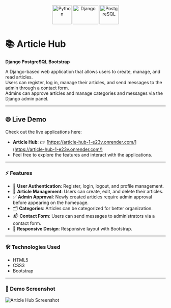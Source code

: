 <p align="center">
  <img src="https://www.vectorlogo.zone/logos/python/python-icon.svg" alt="Python" width="60" height="60"/>
  <img src="https://static.djangoproject.com/img/logos/django-logo-negative.svg" alt="Django" width="80" height="60"/>
  <img src="https://www.vectorlogo.zone/logos/postgresql/postgresql-icon.svg" alt="PostgreSQL" width="60" height="60"/>
</p>

# 📚 Article Hub  
**Django PostgreSQL Bootstrap**  

A Django-based web application that allows users to create, manage, and read articles.  
Users can register, log in, manage their articles, and send messages to the admin through a contact form.  
Admins can approve articles and manage categories and messages via the Django admin panel.  

---
## 🌐 Live Demo

Check out the live applications here:

- **Article Hub**: 👉 [https://article-hub-1-e23v.onrender.com/](https://article-hub-1-e23v.onrender.com/)
- Feel free to explore the features and interact with the applications. 

---
### ⚡ Features  
- 🔑 **User Authentication**: Register, login, logout, and profile management.  
- 📝 **Article Management**: Users can create, edit, and delete their articles.  
- ✅ **Admin Approval**: Newly created articles require admin approval before appearing on the homepage.  
- 🗂️ **Categories**: Articles can be categorized for better organization.  
- 📬 **Contact Form**: Users can send messages to administrators via a contact form.  
- 📱 **Responsive Design**: Responsive layout with Bootstrap.  

---

### 🛠️ Technologies Used  
<ul>
  <li>HTML5</li>
  <li>CSS3</li>
  <li>Bootstrap</li>
</ul>

---

### 📸 Demo Screenshot   

![Article Hub Screenshot](static/screenshots/article_hub_demo.png)
